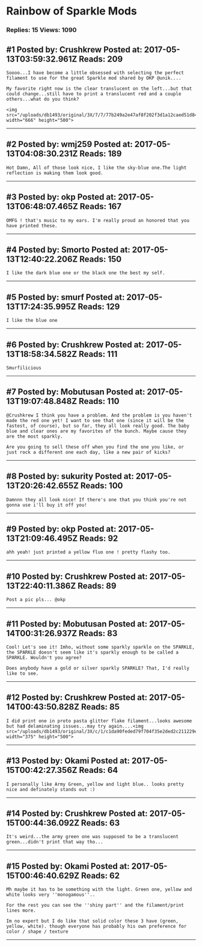 # Rainbow of Sparkle Mods

### Replies: 15 Views: 1090

## \#1 Posted by: Crushkrew Posted at: 2017-05-13T03:59:32.961Z Reads: 209

```
Soooo...I have become a little obsessed with selecting the perfect filament to use for the great Sparkle mod shared by OKP @unik....

My favorite right now is the clear translucent on the left...but that could change...still have to print a translucent red and a couple others...what do you think?

<img src="/uploads/db1493/original/3X/7/7/77b249a2e47af8f202f3d1a12caed51d84d83fbd.jpg" width="666" height="500">
```

---
## \#2 Posted by: wmj259 Posted at: 2017-05-13T04:08:30.231Z Reads: 189

```
Hot Damn, All of those look nice, I like the sky-blue one.The light reflection is making them look good.
```

---
## \#3 Posted by: okp Posted at: 2017-05-13T06:48:07.465Z Reads: 167

```
OMFG ! that's music to my ears. I'm really proud an honored that you have printed these.
```

---
## \#4 Posted by: Smorto Posted at: 2017-05-13T12:40:22.206Z Reads: 150

```
I like the dark blue one or the black one the best my self.
```

---
## \#5 Posted by: smurf Posted at: 2017-05-13T17:24:35.995Z Reads: 129

```
I like the blue one
```

---
## \#6 Posted by: Crushkrew Posted at: 2017-05-13T18:58:34.582Z Reads: 111

```
Smurfilicious
```

---
## \#7 Posted by: Mobutusan Posted at: 2017-05-13T19:07:48.848Z Reads: 110

```
@Crushkrew I think you have a problem. And the problem is you haven't made the red one yet! I want to see that one (since it will be the fastest, of course), but so far, they all look really good. The baby blue and clear ones are my favorites of the bunch. Maybe cause they are the most sparkly. 

Are you going to sell these off when you find the one you like, or just rock a different one each day, like a new pair of kicks?
```

---
## \#8 Posted by: sukurity Posted at: 2017-05-13T20:26:42.655Z Reads: 100

```
Damnnn they all look nice! If there's one that you think you're not gonna use i'll buy it off you!
```

---
## \#9 Posted by: okp Posted at: 2017-05-13T21:09:46.495Z Reads: 92

```
ahh yeah! just printed a yellow fluo one ! pretty flashy too.
```

---
## \#10 Posted by: Crushkrew Posted at: 2017-05-13T22:40:11.386Z Reads: 89

```
Post a pic pls... @okp
```

---
## \#11 Posted by: Mobutusan Posted at: 2017-05-14T00:31:26.937Z Reads: 83

```
Cool! Let's see it! Imho, without some sparkly sparkle on the SPARKLE, the SPARKLE doesn't seem like it's sparkly enough to be called a SPARKLE. Wouldn't you agree?

Does anybody have a gold or silver sparkly SPARKLE? That, I'd really like to see.
```

---
## \#12 Posted by: Crushkrew Posted at: 2017-05-14T00:43:50.828Z Reads: 85

```
I did print one in proto pasta glitter flake filament...looks awesome but had delaminating issues...may try again....<img src="/uploads/db1493/original/3X/c/1/c1da90feded79f704f35e2ded2c211229e5763b0.jpg" width="375" height="500">
```

---
## \#13 Posted by: Okami Posted at: 2017-05-15T00:42:27.356Z Reads: 64

```
I personally like Army Green, yellow and light blue.. looks pretty nice and definately stands out :)
```

---
## \#14 Posted by: Crushkrew Posted at: 2017-05-15T00:44:36.092Z Reads: 63

```
It's weird...the army green one was supposed to be a translucent green...didn't print that way tho...
```

---
## \#15 Posted by: Okami Posted at: 2017-05-15T00:46:40.629Z Reads: 62

```
Mh maybe it has to be something with the light. Green one, yellow and white looks very ''monogamous''..

For the rest you can see the ''shiny part'' and the filament/print lines more.

Im no expert but I do like that solid color these 3 have (green, yellow, white). though everyone has probably his own preference for color / shape / texture
```

---
